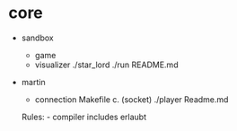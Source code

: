 # core

- sandbox
    - game
    - visualizer
    ./star_lord
    ./run
    README.md

- martin
    - connection
    Makefile
    c. (socket)
    ./player
    Readme.md



    Rules:
        - compiler includes erlaubt
        